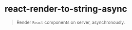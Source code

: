 react-render-to-string-async
============================

> Render `React` components on server, asynchronously.
